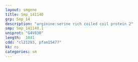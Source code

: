 ```yaml
---
layout: smgene
title: Smp_141140
grp: Smp_14
description: "arginine:serine rich coiled coil protein 2"
smp: Smp_141140.1
uniprot: "G4V830"
length:  1041
cdd: "cl21293, pfam15477"
kk: ns
categories: sm
---
```

